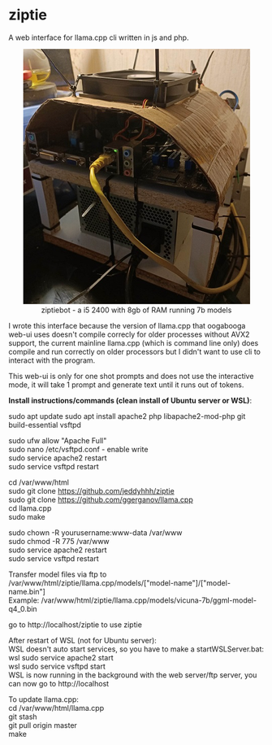 # ziptie
A web interface for llama.cpp cli written in js and php.

<p align="center">
  <img src="https://github.com/jeddyhhh/ziptie/blob/main/includes/images/ziptie.jpg">
  <br>
  ziptiebot - a i5 2400 with 8gb of RAM running 7b models
</p>

I wrote this interface because the version of llama.cpp that oogabooga web-ui uses doesn't compile correcly for older processes without AVX2 support, the current mainline llama.cpp (which is command line only) does compile and run correctly on older processors but I didn't want to use cli to interact with the program.

This web-ui is only for one shot prompts and does not use the interactive mode, it will take 1 prompt and generate text until it runs out of tokens.

<b>Install instructions/commands (clean install of Ubuntu server or WSL)</b>:

sudo apt update
sudo apt install apache2 php libapache2-mod-php git build-essential vsftpd

sudo ufw allow "Apache Full"<br>
sudo nano /etc/vsftpd.conf - enable write<br>
sudo service apache2 restart<br>
sudo service vsftpd restart<br>

cd /var/www/html<br>
sudo git clone https://github.com/jeddyhhh/ziptie<br>
sudo git clone https://github.com/ggerganov/llama.cpp<br>
cd llama.cpp<br>
sudo make<br>

sudo chown -R yourusername:www-data /var/www<br>
sudo chmod -R 775 /var/www<br>
sudo service apache2 restart<br>
sudo service vsftpd restart<br>

Transfer model files via ftp to /var/www/html/ziptie/llama.cpp/models/["model-name"]/["model-name.bin"]<br>
Example: /var/www/html/ziptie/llama.cpp/models/vicuna-7b/ggml-model-q4_0.bin<br>

go to http://localhost/ziptie to use ziptie<br>

After restart of WSL (not for Ubuntu server):<br>
WSL doesn't auto start services, so you have to make a startWSLServer.bat:<br>
wsl sudo service apache2 start<br>
wsl sudo service vsftpd start<br>
WSL is now running in the background with the web server/ftp server, you can now go to http://localhost<br>

To update llama.cpp:<br>
cd /var/www/html/llama.cpp<br>
git stash<br>
git pull origin master<br>
make




